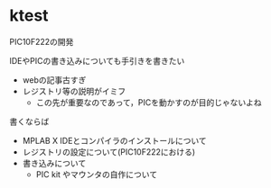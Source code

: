 # ktest
PIC10F222の開発

IDEやPICの書き込みについても手引きを書きたい
 
 - webの記事古すぎ
 - レジストリ等の説明がイミフ
   - この先が重要なのであって，PICを動かすのが目的じゃないよね   
 
 
書くならば

- MPLAB X IDEとコンパイラのインストールについて
- レジストリの設定について(PIC10F222における)
- 書き込みについて
  - PIC kit やマウンタの自作について

